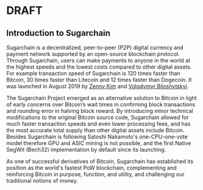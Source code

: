 # DRAFT

## Introduction to Sugarchain

Sugarchain is a decentralized, peer-to-peer (P2P) digital currency and payment network supported by an open-source blockchain protocol. Through Sugarchain, users can make payments to anyone in the world at the highest speeds and the lowest costs compared to other digital assets. For example transaction speed of Sugarchain is 120 times faster than Bitcoin, 30 times faster than Litecoin and 12 times faster than Dogecoin. It was launched in August 2019 by [Zenny Kim](https://zennykim-dev.github.io/home/) and [Volodymyr Biloshytskyi](https://volbil.com/).

The Sugarchain Project emerged as an alternative solution to Bitcoin in light of early concerns over Bitcoin’s wait times in confirming block transactions and rounding error in halving block reward. By introducing minor technical modifications to the original Bitcoin source code, Sugarchain allowed for much faster transaction speeds and even lower processing fees, and has the most accurate total supply than other digital assets include Bitcoin. Besides Sugarchain is following Satoshi Nakamoto's one-CPU-one-vote model therefore GPU and ASIC mining is not possible, and the first Native SegWit (Bech32) implementation by default since its launching.

As one of successful derivatives of Bitcoin, Sugarchain has established its position as the world's fastest PoW blockchain, complementing and reinforcing Bitcoin in purpose, function, and utility, and challenging our traditional notions of money.
